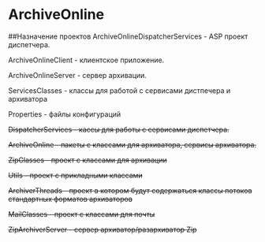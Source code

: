 # ArchiveOnline


##Назначение проектов
ArchiveOnlineDispatcherServices - ASP проект диспетчера.

ArchiveOnlineClient - клиентское приложение.

ArchiveOnlineServer - сервер архивации.

ServicesClasses - классы для работой с сервисами дистпечера и архиватора

Properties - файлы конфигураций

~~DispatcherServices - кассы для работы с сервисами диспетчера.~~

~~ArchiveOnline - пакеты с классами для архиватора, сервисы архиватора.~~

~~ZipClasses - проект с классами для архивации~~

~~Utils - проект с прикладными классами~~

~~ArchiverThreads - проект в котором будут содержаться классы потоков стандартных форматов архиваторов~~

~~MailClasses - проект с классами для почты~~

~~ZipArchiverServer - сервер архиватор/разархиватор Zip~~